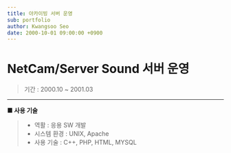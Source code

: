 ```yaml
---
title: 아카이빙 서버 운영
sub: portfolio
author: Kwangsoo Seo
date: 2000-10-01 09:00:00 +0900
---
```


# NetCam/Server Sound 서버 운영 
> 기간 : 2000.10 ~ 2001.03

---

**■ 사용 기술**


>  * 역활 : 응용 SW 개발
>  * 시스템 환경 : UNIX, Apache
>  * 사용 기술 : C++, PHP, HTML, MYSQL
